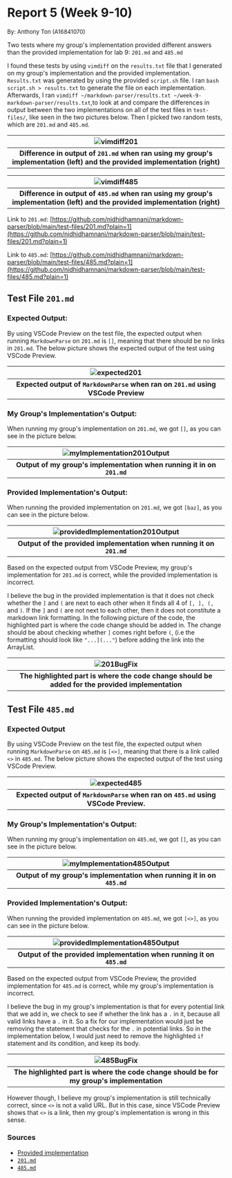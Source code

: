 # **Report 5 (Week 9-10)**

<font size= "2">By: Anthony Ton (A16841070)</font>

Two tests where my group's implementation provided different answers than the provided implementation for lab 9: `201.md` and `485.md`

I found these tests by using `vimdiff` on the `results.txt` file that I generated on my group's implementation and the provided implementation. `Results.txt` was generated by using the provided `script.sh` file. I ran `bash script.sh > results.txt` to generate the file on each implementation. Afterwards, I ran `vimdiff ~/markdown-parser/results.txt ~/week-9-markdown-parser/results.txt`,to look at and compare the differences in output between the two implementations on all of the test files in `test-files/`, like seen in the two pictures below. Then I picked two random tests, which are `201.md` and `485.md`. 

| ![vimdiff201](vimdiff201.png) |
|:--:|
| <b>Difference in output of `201.md` when ran using my group's implementation (left) and the provided implementation (right)</b>|

| ![vimdiff485](vimdiff485.png) |
|:--:|
|<b> Difference in output of `485.md` when ran using my group's implementation (left) and the provided implementation (right)</b>|

Link to `201.md`: [https://github.com/nidhidhamnani/markdown-parser/blob/main/test-files/201.md?plain=1](https://github.com/nidhidhamnani/markdown-parser/blob/main/test-files/201.md?plain=1)

Link to `485.md`: [https://github.com/nidhidhamnani/markdown-parser/blob/main/test-files/485.md?plain=1](https://github.com/nidhidhamnani/markdown-parser/blob/main/test-files/485.md?plain=1)

## **Test File `201.md`** ##

### **Expected Output:** ###
By using VSCode Preview on the test file, the expected output when running `MarkdownParse` on `201.md` is `[]`, meaning that there should be no links in `201.md`. The below picture shows the expected output of the test using VSCode Preview.

| ![expected201](expected201.png) |
|:--:|
|<b>Expected output of `MarkdownParse` when ran on `201.md` using VSCode Preview</b>

### **My Group's Implementation's Output:** ###

When running my group's implementation on `201.md`, we got `[]`, as you can see in the picture below.

| ![myImplementation201Output](myImplementation201Output.png) |
|:--:|
|<b>Output of my group's implementation when running it in on `201.md`</b>|

### **Provided Implementation's Output:** ###

When running the provided implementation on `201.md`, we got `[baz]`, as you can see in the picture below.

| ![providedImplementation201Output](providedImplementation201Output.png) |
|:--:|
|<b>Output of the provided implementation when running it on `201.md`</b>|

Based on the expected output from VSCode Preview, my group's implementation for `201.md` is correct, while the provided implementation is incorrect.

I believe the bug in the provided implementation is that it does not check whether the `]` and `(` are next to each other when it finds all 4 of `[, ], (,` and `)`. If the `]` and `(` are not next to each other, then it does not constitute a markdown link formatting. In the following picture of the code, the highlighted part is where the code change should be added in. The change should be about checking whether `]` comes right before `(`, (i.e the formatting should look like `"...](..."`) before adding the link into the ArrayList.

| ![201BugFix](201BugFix.png) |
|:--:|
|<b>The highlighted part is where the code change should be added for the provided implementation </b>|

## **Test File `485.md`** ##

### **Expected Output** ###
By using VSCode Preview on the test file, the expected output when running `MarkdownParse` on `485.md` is `[<>]`, meaning that there is a link called `<>` in `485.md`. The below picture shows the expected output of the test using VSCode Preview.

| ![expected485](expected485.png) |
|:--:|
|<b> Expected output of `MarkdownParse` when ran on `485.md` using VSCode Preview. </b>|

### **My Group's Implementation's Output:** ###

When running my group's implementation on `485.md`, we got `[]`, as you can see in the picture below.

| ![myImplementation485Output](myImplementation485Output.png) |
|:--:|
|<b>Output of my group's implementation when running it in on `485.md`</b>|

### **Provided Implementation's Output:** ###

When running the provided implementation on `485.md`, we got `[<>]`, as you can see in the picture below.

| ![providedImplementation485Output](providedImplementation485Output.png) |
|:--:|
|<b>Output of the provided implementation when running it on `485.md`</b>|

Based on the expected output from VSCode Preview, the provided implementation for `485.md` is correct, while my group's implementation is incorrect.

I believe the bug in my group's implementation is that for every potential link that we add in, we check to see if whether the link has a `.` in it, because all valid links have a `.` in it. So a fix for our implementation would just be removing the statement that checks for the `.` in potential links. So in the implementation below, I would just need to remove the highlighted `if` statement and its condition, and keep its body.

| ![485BugFix](485BugFix.png) |
|:--:|
|<b> The highlighted part is where the code change should be for my group's implementation</b>|

However though, I believe my group's implementation is still technically correct, since `<>` is not a valid URL. But in this case, since VSCode Preview shows that `<>` is a link, then my group's implementation is wrong in this sense.

### Sources
* [Provided implementation](https://github.com/nidhidhamnani/markdown-parser)
* [`201.md`](https://github.com/nidhidhamnani/markdown-parser/blob/main/test-files/201.md?plain=1)
* [`485.md`](https://github.com/nidhidhamnani/markdown-parser/blob/main/test-files/485.md?plain=1)